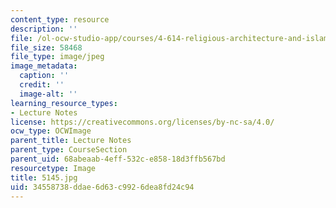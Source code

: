 ```yaml
---
content_type: resource
description: ''
file: /ol-ocw-studio-app/courses/4-614-religious-architecture-and-islamic-cultures-fall-2002/34558738ddae6d63c9926dea8fd24c94_5145.jpg
file_size: 58468
file_type: image/jpeg
image_metadata:
  caption: ''
  credit: ''
  image-alt: ''
learning_resource_types:
- Lecture Notes
license: https://creativecommons.org/licenses/by-nc-sa/4.0/
ocw_type: OCWImage
parent_title: Lecture Notes
parent_type: CourseSection
parent_uid: 68abeaab-4eff-532c-e858-18d3ffb567bd
resourcetype: Image
title: 5145.jpg
uid: 34558738-ddae-6d63-c992-6dea8fd24c94
---
```

